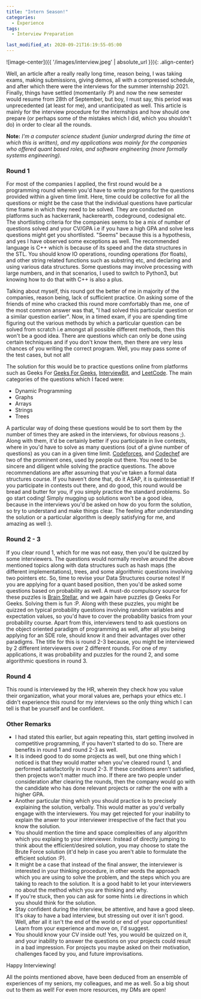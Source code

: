 ```yaml
---
title: "Intern Season!"
categories:
  - Experience
tags:
  - Interview Preparation

last_modified_at: 2020-09-21T16:19:55-05:00
---
```


![image-center]({{ '/images/interview.jpeg' | absolute_url }}){: .align-center}

Well, an article after a really really long time, reason being, I was taking exams, making submissions, giving demos, all with a compressed schedule, and after which there were the interviews for the summer internship 2021. Finally, things have settled (momentarily :P) and now the new semester would resume from 28th of September, but boy, I must say, this period was unprecedented (at least for me), and unanticipated as well. This article is mainly for the interview procedure for the internships and how should one prepare (or perhaps some of the mistakes which I did, which you shouldn't do) in order to clear all the rounds. 

**Note:** *I'm a computer science student (junior undergrad during the time at which this is written), and my applications was mainly for the companies who offered quant based roles, and software engineering (more formally systems engineering).*

### Round 1

For most of the companies I applied, the first round would be a programming round wherein you'd have to write programs for the questions provided within a given time limit. Here, time could be collective for all the questions or might be the case that the individual questions have particular time frame in which they need to be solved. They are conducted on platforms such as hackerrank, hackerearth, codeground, codesignal etc. The shortlisting criteria for the companies seems to be a mix of number of questions solved and your CV/GPA i.e if you have a high GPA and solve less questions might get you shortlisted. "Seems" because this is a hypothesis, and yes I have observed some exceptions as well. The recommended language is C++ which is because of its speed and the data structures in the STL. You should know IO operations, rounding operations (for floats), and other string related functions such as substring etc, and declaring and using various data structures. Some questions may involve processing with large numbers, and in that scenarios, I used to switch to Python3, but knowing how to do that with C++ is also a plus.

Talking about myself, this round got the better of me in majority of the companies, reason being, lack of sufficient practice. On asking some of the friends of mine who cracked this round more comfortably than me, one of the most common answer was that, "I had solved this particular question or a similar question earlier". Now, in a timed exam, if you are spending time figuring out the various methods by which a particular question can be solved from scratch i.e amongst all possible different methods, then this won't be a good idea. There are questions which can only be done using certain techniques and if you don't know them, then there are very less chances of you writing the correct program. Well, you may pass some of the test cases, but not all!

The solution for this would be to practice questions online from platforms such as Geeks For [Geeks For Geeks](https://www.geeksforgeeks.org/ "visit GFG"), [InterviewBit](https://www.interviewbit.com/ "visit IB"), and [LeetCode](https://leetcode.com/ "visit LeetCode"). The main categories of the questions which I faced were:

- Dynamic Programming
- Graphs
- Arrays
- Strings
- Trees

A particular way of doing these questions would be to sort them by the number of times they are asked in the interviews, for obvious reasons ;). Along with them, it'd be certainly better if you participate in live contests, where in you'd have to solve as many questions (out of a givne number of questions) as you can in a given time limit. [Codeforces](https://codeforces.com/ "Visit CF"), and [Codechef](https://www.codechef.com/ "Visit Chef") are two of the prominent ones, used by people out there. You need to be sincere and diligent while solving the practice questions. The above recommendations are after assuming that you've taken a formal data structures course. If you haven't done that, do it ASAP, it is quintessential! If you participate in contests out there, and do good, this round would be bread and butter for you, if you simply practice the standard problems. So go start coding! Simply mugging up solutions won't be a good idea, because in the interviews you'd be asked on how do you form the solution, so try to understand and make things clear. The feeling after understanding the solution or a particular algorithm is deeply satisfying for me, and amazing as well :). 

### Round 2 - 3

If you clear round 1, which for me was not easy, then you'd be quizzed by some interviewers. The questions would normally revolve around the above mentioned topics along with data structures such as hash maps (the different implementations), trees, and some algorithmic questions involving two pointers etc. So, time to revise your Data Structures course notes! If you are applying for a quant based position, then you'd be asked some questions based on probability as well. A must-do compulsory source for these puzzles is [Brain Stellar](https://brainstellar.com/ "visit BS"), and we again have puzzles @ Geeks For Geeks. Solving them is fun :P. Along with these puzzles, you might be quizzed on typical probability questions involving random variables and expectation values, so you'd have to cover the probability basics from your probability course. Apart from this, interviewers tend to ask questions on the object oriented paradigm of programming as well, after all you being applying for an SDE role, should know it and their advantages over other paradigms. The title for this is round 2-3 because, you might be interviewed by 2 different interviewers over 2 different rounds. For one of my applications, it was probability and puzzles for the round 2, and some algorithmic questions in round 3.

### Round 4

This round is interviewed by the HR, wherein they check how you value their organization, what your moral values are, perhaps your ethics etc. I didn't experience this round for my interviews so the only thing which I can tell is that be yourself and be confident.

### Other Remarks

- I had stated this earlier, but again repeating this, start getting involved in competitive programming, if you haven't started to do so. There are benefits in round 1 and round 2-3 as well.
- It is indeed good to do some projects as well, but one thing which I noticed is that they would matter when you've cleared round 1, and performed satisfactorily in round 2-3. If these conditions aren't satisfied, then projects won't matter much imo. If there are two people under consideration after clearing the rounds, then the company would go with the candidate who has done relevant projects or rather the one with a higher GPA.
- Another particular thing which you should practice is to precisely explaining the solution, verbally. This would matter as you'd verbally engage with the interviewers. You may get rejected for your inability to explain the anwer to your interviewer irrespective of the fact that you know the solution. 
- You should mention the time and space complexities of any algorithm which you explaing to your interviewer. Instead of directly jumping to think about the efficient/desired solution, you may choose to state the Brute Force solution (it'd help in case you aren't able to formulate the efficient solution :P).
- It might be a case that instead of the final answer, the interviewer is interested in your thinking procedure, in other words the approach which you are using to solve the problem, and the steps which you are taking to reach to the solution. It is a good habit to let your interviewers no about the method which you are thinking and why.
- If you're stuck, then you can ask for some hints i.e directions in which you should think for the solution.
- Stay confident during the interview, be attentive, and have a good sleep. It's okay to have a bad interview, but stressing out over it isn't good. Well, after all it isn't the end of the world or end of your opportunities! Learn from your experience and move on, I'd suggest.
- You should know your CV inside out! Yes, you would be quizzed on it, and your inability to answer the questions on your projects could result in a bad impression. For projects you maybe asked on their motivation, challenges faced by you, and future improvisations.

Happy Interviewing!

All the points mentioned above, have been deduced from an ensemble of experiences of my seniors, my colleagues, and me as well. So a big shout out to them as well! For even more resources, my DMs are open!
